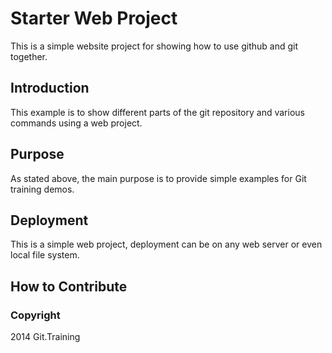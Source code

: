 # Starter Web Project

This is a simple website project for
showing how to use github and git together.

## Introduction

This example is to show different parts of the 
git repository and various commands using 
a web project.

## Purpose

As stated above, the main purpose is to provide 
simple examples for Git training demos.

## Deployment

This is a simple  web project, deployment can be
on any web server or even local file system.

## How to Contribute

### Copyright

2014 Git.Training

